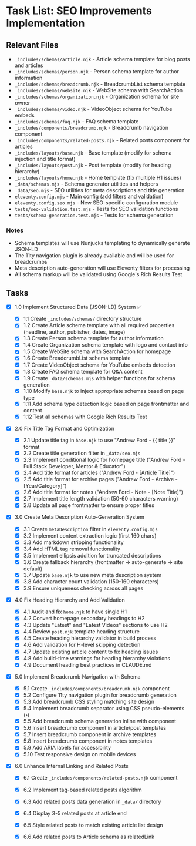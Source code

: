 # Task List: SEO Improvements Implementation

## Relevant Files

- `_includes/schemas/article.njk` - Article schema template for blog posts and articles
- `_includes/schemas/person.njk` - Person schema template for author information
- `_includes/schemas/breadcrumb.njk` - BreadcrumbList schema template
- `_includes/schemas/website.njk` - WebSite schema with SearchAction
- `_includes/schemas/organization.njk` - Organization schema for site owner
- `_includes/schemas/video.njk` - VideoObject schema for YouTube embeds
- `_includes/schemas/faq.njk` - FAQ schema template
- `_includes/components/breadcrumb.njk` - Breadcrumb navigation component
- `_includes/components/related-posts.njk` - Related posts component for articles
- `_includes/layouts/base.njk` - Base template (modify for schema injection and title format)
- `_includes/layouts/post.njk` - Post template (modify for heading hierarchy)
- `_includes/layouts/home.njk` - Home template (fix multiple H1 issues)
- `_data/schemas.mjs` - Schema generator utilities and helpers
- `_data/seo.mjs` - SEO utilities for meta descriptions and title generation
- `eleventy.config.mjs` - Main config (add filters and validation)
- `eleventy.config.seo.mjs` - New SEO-specific configuration module
- `tests/seo-validation.test.mjs` - Tests for SEO validation functions
- `tests/schema-generation.test.mjs` - Tests for schema generation

### Notes

- Schema templates will use Nunjucks templating to dynamically generate JSON-LD
- The 11ty navigation plugin is already available and will be used for breadcrumbs
- Meta description auto-generation will use Eleventy filters for processing
- All schema markup will be validated using Google's Rich Results Test

## Tasks

- [x] 1.0 Implement Structured Data (JSON-LD) System ✅

  - [x] 1.1 Create `_includes/schemas/` directory structure
  - [x] 1.2 Create Article schema template with all required properties (headline, author, publisher, dates, image)
  - [x] 1.3 Create Person schema template for author information
  - [x] 1.4 Create Organization schema template with logo and contact info
  - [x] 1.5 Create WebSite schema with SearchAction for homepage
  - [x] 1.6 Create BreadcrumbList schema template
  - [x] 1.7 Create VideoObject schema for YouTube embeds detection
  - [x] 1.8 Create FAQ schema template for Q&A content
  - [x] 1.9 Create `_data/schemas.mjs` with helper functions for schema generation
  - [x] 1.10 Modify `base.njk` to inject appropriate schemas based on page type
  - [x] 1.11 Add schema type detection logic based on page frontmatter and content
  - [x] 1.12 Test all schemas with Google Rich Results Test

- [x] 2.0 Fix Title Tag Format and Optimization

  - [x] 2.1 Update title tag in `base.njk` to use "Andrew Ford - {{ title }}" format
  - [x] 2.2 Create title generation filter in `_data/seo.mjs`
  - [x] 2.3 Implement conditional logic for homepage title ("Andrew Ford - Full Stack Developer, Mentor & Educator")
  - [x] 2.4 Add title format for articles ("Andrew Ford - [Article Title]")
  - [x] 2.5 Add title format for archive pages ("Andrew Ford - Archive - [Year/Category]")
  - [x] 2.6 Add title format for notes ("Andrew Ford - Note - [Note Title]")
  - [x] 2.7 Implement title length validation (50-60 characters warning)
  - [x] 2.8 Update all page frontmatter to ensure proper titles

- [x] 3.0 Create Meta Description Auto-Generation System

  - [x] 3.1 Create `metaDescription` filter in `eleventy.config.mjs`
  - [x] 3.2 Implement content extraction logic (first 160 chars)
  - [x] 3.3 Add markdown stripping functionality
  - [x] 3.4 Add HTML tag removal functionality
  - [x] 3.5 Implement ellipsis addition for truncated descriptions
  - [x] 3.6 Create fallback hierarchy (frontmatter → auto-generate → site default)
  - [x] 3.7 Update `base.njk` to use new meta description system
  - [x] 3.8 Add character count validation (150-160 characters)
  - [x] 3.9 Ensure uniqueness checking across all pages

- [x] 4.0 Fix Heading Hierarchy and Add Validation

  - [x] 4.1 Audit and fix `home.njk` to have single H1
  - [x] 4.2 Convert homepage secondary headings to H2
  - [x] 4.3 Update "Latest" and "Latest Videos" sections to use H2
  - [x] 4.4 Review `post.njk` template heading structure
  - [x] 4.5 Create heading hierarchy validator in build process
  - [x] 4.6 Add validation for H-level skipping detection
  - [x] 4.7 Update existing article content to fix heading issues
  - [x] 4.8 Add build-time warnings for heading hierarchy violations
  - [x] 4.9 Document heading best practices in CLAUDE.md

- [x] 5.0 Implement Breadcrumb Navigation with Schema

  - [x] 5.1 Create `_includes/components/breadcrumb.njk` component
  - [x] 5.2 Configure 11ty navigation plugin for breadcrumb generation
  - [x] 5.3 Add breadcrumb CSS styling matching site design
  - [x] 5.4 Implement breadcrumb separator using CSS pseudo-elements (›)
  - [x] 5.5 Add breadcrumb schema generation inline with component
  - [x] 5.6 Insert breadcrumb component in article/post templates
  - [x] 5.7 Insert breadcrumb component in archive templates
  - [x] 5.8 Insert breadcrumb component in notes templates
  - [x] 5.9 Add ARIA labels for accessibility
  - [x] 5.10 Test responsive design on mobile devices

- [x] 6.0 Enhance Internal Linking and Related Posts
  - [x] 6.1 Create `_includes/components/related-posts.njk` component
  - [x] 6.2 Implement tag-based related posts algorithm
  - [x] 6.3 Add related posts data generation in `_data/` directory
  - [x] 6.4 Display 3-5 related posts at article end
  - [x] 6.5 Style related posts to match existing article list design
  - [x] 6.6 Add related posts to Article schema as relatedLink

